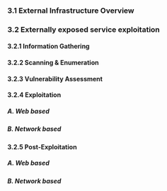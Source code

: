 ### 3.1  External Infrastructure Overview
### 3.2  Externally exposed service exploitation
  #### 3.2.1  Information Gathering
  #### 3.2.2  Scanning & Enumeration
  #### 3.2.3  Vulnerability Assessment
  #### 3.2.4  Exploitation
   ##### A.  Web based
   ##### B.  Network based
  #### 3.2.5  Post-Exploitation
   ##### A.  Web based
   ##### B.  Network based
